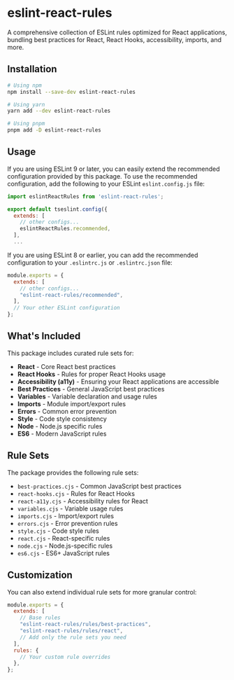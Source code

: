 # eslint-react-rules

A comprehensive collection of ESLint rules optimized for React applications, bundling best practices for React, React Hooks, accessibility, imports, and more.

## Installation

```bash
# Using npm
npm install --save-dev eslint-react-rules

# Using yarn
yarn add --dev eslint-react-rules

# Using pnpm
pnpm add -D eslint-react-rules
```

## Usage

If you are using ESLint 9 or later, you can easily extend the recommended configuration provided by this package.
To use the recommended configuration, add the following to your ESLint `eslint.config.js` file:

```js
import eslintReactRules from 'eslint-react-rules';

export default tseslint.config({
  extends: [
    // other configs...
    eslintReactRules.recommended,
  ],
  ...

```

If you are using ESLint 8 or earlier, you can add the recommended configuration to your `.eslintrc.js` or `.eslintrc.json` file:

```js
module.exports = {
  extends: [
    // other configs...
    "eslint-react-rules/recommended",
  ],
  // Your other ESLint configuration
};
```

## What's Included

This package includes curated rule sets for:

- **React** - Core React best practices
- **React Hooks** - Rules for proper React Hooks usage
- **Accessibility (a11y)** - Ensuring your React applications are accessible
- **Best Practices** - General JavaScript best practices
- **Variables** - Variable declaration and usage rules
- **Imports** - Module import/export rules
- **Errors** - Common error prevention
- **Style** - Code style consistency
- **Node** - Node.js specific rules
- **ES6** - Modern JavaScript rules

## Rule Sets

The package provides the following rule sets:

- `best-practices.cjs` - Common JavaScript best practices
- `react-hooks.cjs` - Rules for React Hooks
- `react-a11y.cjs` - Accessibility rules for React
- `variables.cjs` - Variable usage rules
- `imports.cjs` - Import/export rules
- `errors.cjs` - Error prevention rules
- `style.cjs` - Code style rules
- `react.cjs` - React-specific rules
- `node.cjs` - Node.js-specific rules
- `es6.cjs` - ES6+ JavaScript rules

## Customization

You can also extend individual rule sets for more granular control:

```js
module.exports = {
  extends: [
    // Base rules
    "eslint-react-rules/rules/best-practices",
    "eslint-react-rules/rules/react",
    // Add only the rule sets you need
  ],
  rules: {
    // Your custom rule overrides
  },
};
```
